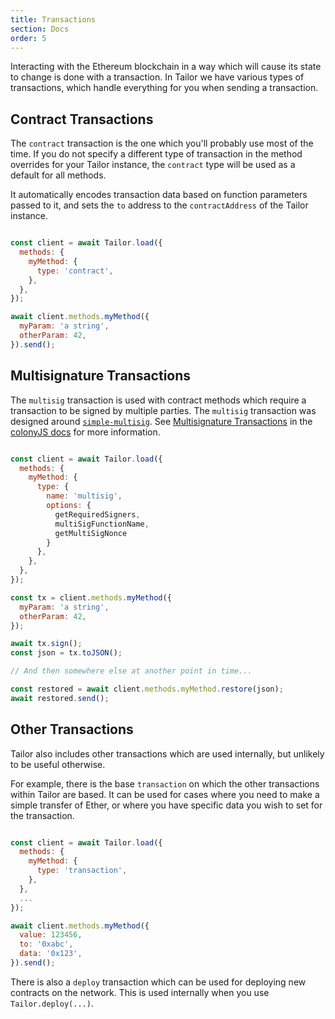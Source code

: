 ```yaml
---
title: Transactions
section: Docs
order: 5
---
```


Interacting with the Ethereum blockchain in a way which will cause its state to change is done with a transaction. In Tailor we have various types of transactions, which handle everything for you when sending a transaction.

## Contract Transactions

The `contract` transaction is the one which you'll probably use most of the time. If you do not specify a different type of transaction in the method overrides for your Tailor instance, the `contract` type will be used as a default for all methods.

It automatically encodes transaction data based on function parameters passed to it, and sets the `to` address to the `contractAddress` of the Tailor instance.

```js

const client = await Tailor.load({
  methods: {
    myMethod: {
      type: 'contract',
    },
  },
});

await client.methods.myMethod({
  myParam: 'a string',
  otherParam: 42,
}).send();

```

## Multisignature Transactions

The `multisig` transaction is used with contract methods which require a transaction to be signed by multiple parties. The `multisig` transaction was designed around [`simple-multisig`](https://github.com/christianlundkvist/simple-multisig). See [Multisignature Transactions](https://docs.colony.io/tailor/docs-multisignature-transactions/) in the [colonyJS docs](https://docs.colony.io/colonyjs/docs-overview/) for more information.

```js

const client = await Tailor.load({
  methods: {
    myMethod: {
      type: {
        name: 'multisig',
        options: {
          getRequiredSigners,
          multiSigFunctionName,
          getMultiSigNonce
        }
      },
    },
  },
});

const tx = client.methods.myMethod({
  myParam: 'a string',
  otherParam: 42,
});

await tx.sign();
const json = tx.toJSON();

// And then somewhere else at another point in time...

const restored = await client.methods.myMethod.restore(json);
await restored.send();

```

## Other Transactions

Tailor also includes other transactions which are used internally, but unlikely to be useful otherwise.

For example, there is the base `transaction` on which the other transactions within Tailor are based. It can be used for cases where you need to make a simple transfer of Ether, or where you have specific data you wish to set for the transaction.

```js

const client = await Tailor.load({
  methods: {
    myMethod: {
      type: 'transaction',
    },
  },
  ...
});

await client.methods.myMethod({
  value: 123456,
  to: '0xabc',
  data: '0x123',
}).send();

```

There is also a `deploy` transaction which can be used for deploying new contracts on the network. This is used internally when you use `Tailor.deploy(...)`.
